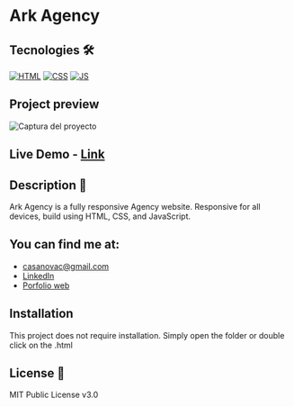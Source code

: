 # Ark Agency


## Tecnologies 🛠
<!-- Icons taken from: https://github.com/hendrasob/badges/blob/master/README.md y https://github.com/alexandresanlim/Badges4-README.md-Profile -->
[![HTML](https://img.shields.io/badge/HTML5-E34F26?style=for-the-badge&logo=html5&logoColor=white)](https://es.wikipedia.org/wiki/HTML5)
[![CSS](https://img.shields.io/badge/CSS3-1572B6?style=for-the-badge&logo=css3&logoColor=white)](https://es.wikipedia.org/wiki/CSS)
[![JS](https://img.shields.io/badge/JavaScript-F7DF1E?style=for-the-badge&logo=javascript&logoColor=black)](https://es.wikipedia.org/wiki/JavaScript)


## Project preview
![Captura del proyecto](https://github.com/arkhanis/LandingPage-agency/blob/master/assets/images/screenshot.png)


## Live Demo - [Link](https://arkhanis.github.io/LandingPage-agency/)


## Description 📑
Ark Agency is a fully responsive Agency website. Responsive for all devices, build using HTML, CSS, and JavaScript.


## You can find me at:
* [casanovac@gmail.com](casanovac@gmail.com)
* [LinkedIn](https://www.linkedin.com/in/cesar-casanova/)
* [Porfolio web](https://casanovacesar.com/)


## Installation 
This project does not require installation. Simply open the folder or double click on the .html


## License 📄
MIT Public License v3.0
